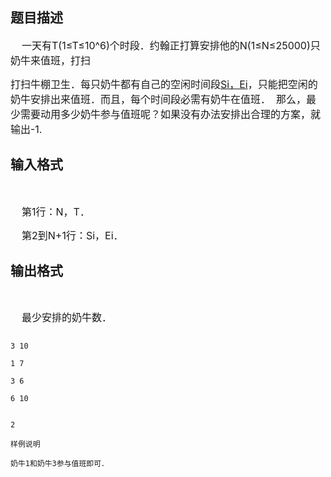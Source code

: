 ## 题目描述

<div>
 <span style="font-size: medium">    一天有T(1≤T≤10^6)个时段．约翰正打算安排他的N(1≤N≤25000)只奶牛来值班，打扫</span>
</div>
<div>
 <span style="font-size: medium">打扫牛棚卫生．每只奶牛都有自己的空闲时间段[Si，Ei](1≤Si≤Ei≤T)，只能把空闲的奶牛安排出来值班．而且，每个时间段必需有奶牛在值班．  那么，最少需要动用多少奶牛参与值班呢？如果没有办法安排出合理的方案，就输出-1.</span>
</div>

## 输入格式

<div>
  
</div>
<div>
 <span style="font-size: medium">    第1行：N，T．</span>
</div>
<div>
 <span style="font-size: medium">    第2到N+1行：Si，Ei．</span>
</div>

## 输出格式

<div>
  
</div>
<div>
 <span style="font-size: medium">    最少安排的奶牛数．</span>
</div>

```input1
3 10
1 7
3 6
6 10
```
```output1
2
样例说明
奶牛1和奶牛3参与值班即可．
```
